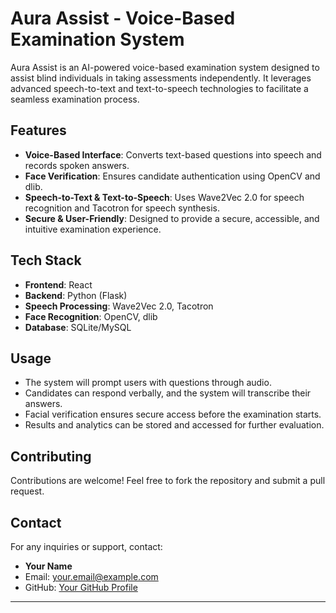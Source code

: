 # Aura Assist - Voice-Based Examination System

Aura Assist is an AI-powered voice-based examination system designed to assist blind individuals in taking assessments independently. It leverages advanced speech-to-text and text-to-speech technologies to facilitate a seamless examination process.

## Features

- **Voice-Based Interface**: Converts text-based questions into speech and records spoken answers.
- **Face Verification**: Ensures candidate authentication using OpenCV and dlib.
- **Speech-to-Text & Text-to-Speech**: Uses Wave2Vec 2.0 for speech recognition and Tacotron for speech synthesis.
- **Secure & User-Friendly**: Designed to provide a secure, accessible, and intuitive examination experience.

## Tech Stack

- **Frontend**: React
- **Backend**: Python (Flask)
- **Speech Processing**: Wave2Vec 2.0, Tacotron
- **Face Recognition**: OpenCV, dlib
- **Database**: SQLite/MySQL

## Usage

- The system will prompt users with questions through audio.
- Candidates can respond verbally, and the system will transcribe their answers.
- Facial verification ensures secure access before the examination starts.
- Results and analytics can be stored and accessed for further evaluation.

## Contributing

Contributions are welcome! Feel free to fork the repository and submit a pull request.

## Contact

For any inquiries or support, contact:

- **Your Name**
- Email: [your.email@example.com](yaminimanem28@gmail.com)
- GitHub: [Your GitHub Profile](https://github.com/manemyamani)

---